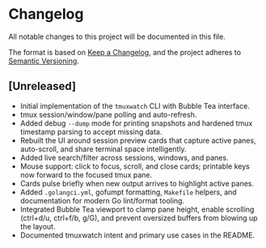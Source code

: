 # Changelog

All notable changes to this project will be documented in this file.

The format is based on [Keep a Changelog](https://keepachangelog.com/en/1.1.0/), and the project adheres to [Semantic Versioning](https://semver.org/spec/v2.0.0.html).

## [Unreleased]

- Initial implementation of the `tmuxwatch` CLI with Bubble Tea interface.
- tmux session/window/pane polling and auto-refresh.
- Added debug `--dump` mode for printing snapshots and hardened tmux timestamp parsing to accept missing data.
- Rebuilt the UI around session preview cards that capture active panes, auto-scroll, and share terminal space intelligently.
- Added live search/filter across sessions, windows, and panes.
- Mouse support: click to focus, scroll, and close cards; printable keys now forward to the focused tmux pane.
- Cards pulse briefly when new output arrives to highlight active panes.
- Added `.golangci.yml`, gofumpt formatting, `Makefile` helpers, and documentation for modern Go lint/format tooling.
- Integrated Bubble Tea viewport to clamp pane height, enable scrolling (ctrl+d/u, ctrl+f/b, g/G), and prevent oversized buffers from blowing up the layout.
- Documented tmuxwatch intent and primary use cases in the README.
